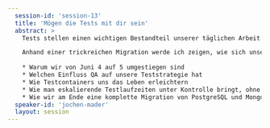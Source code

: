 ```yaml
---
  session-id: 'session-13'
  title: 'Mögen die Tests mit dir sein'
  abstract: >
    Tests stellen einen wichtigen Bestandteil unserer täglichen Arbeit dar. Allerdings stellt uns eine schnell wachsende Codebasis in Verbindung mit Continuous Delivery vor Herausforderungen, die mit fortschreitender Zeit schnell zu einem echten Problem werden können. Statt über die "richtige" Art, Tests zu diskutieren, kämpft man plötzlich gegen Tests, die nur noch auf bestimmten Rechnern funktionieren. Die Laufzeit eskaliert, und man ist verlockt, faule Kompromisse beim Schreiben von Tests zu machen.

    Anhand einer trickreichen Migration werde ich zeigen, wie sich unsere Art, Tests zu schreiben, entwickelt und verändert hat, in welche Fallen wir getappt sind und wie wir uns einigen Ärger erspart haben. Folgende Themen werde ich dabei angehen:
    
    * Warum wir von Juni 4 auf 5 umgestiegen sind
    * Welchen Einfluss QA auf unsere Teststrategie hat
    * Wie Testcontainers uns das Leben erleichtern
    * Wie man eskalierende Testlaufzeiten unter Kontrolle bringt, ohne faule Kompromisse zu machen
    * Wie wir am Ende eine komplette Migration von PostgreSQL und MongoDB nach Cockroach mit Hilfe von Integrationstests vorbereiteten
  speaker-id: 'jochen-mader'
  layout: session
---
```

